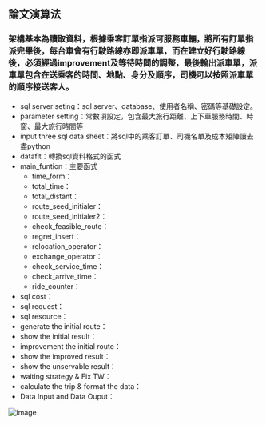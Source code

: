 ## 論文演算法
###   架構基本為讀取資料，根據乘客訂單指派可服務車輛，將所有訂單指派完畢後，每台車會有行駛路線亦即派車單，而在建立好行駛路線後，必須經過improvement及等待時間的調整，最後輸出派車單，派車單包含在送乘客的時間、地點、身分及順序，司機可以按照派車單的順序接送客人。

* sql server seting：sql server、database、使用者名稱、密碼等基礎設定。
* parameter setting：常數項設定，包含最大旅行距離、上下車服務時間、時窗、最大旅行時間等
* input three sql data sheet：將sql中的乘客訂單、司機名單及成本矩陣讀去盡python
* datafit：轉換sql資料格式的函式
* main_funtion：主要函式
  * time_form：
  * total_time：
  * total_distant：
  * route_seed_initialer：
  * route_seed_initialer2：
  * check_feasible_route：
  * regret_insert：
  * relocation_operator：
  * exchange_operator：
  * check_service_time：
  * check_arrive_time：
  * ride_counter：
* sql cost：
* sql request：
* sql resource：
* generate the initial route：
* show the initial result：
* improvement the initial route：
* show the improved result：
* show the unservable result：
* waiting strategy & Fix TW：
* calculate the trip & format the data：
* Data Input and Data Ouput：

![image](https://github.com/YangShihKuan/THI-VRP-thesis/blob/master/%E7%A8%8B%E5%BC%8F%E7%B5%90%E6%A7%8B.PNG)
